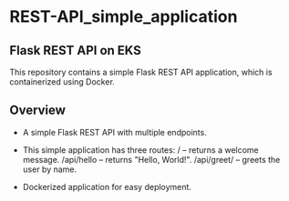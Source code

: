 # REST-API_simple_application
## Flask REST API on EKS

This repository contains a simple Flask REST API application, which is containerized using Docker.

## Overview

- A simple Flask REST API with multiple endpoints.
- This simple application has three routes:
        / – returns a welcome message.
        /api/hello – returns "Hello, World!".
        /api/greet/<name> – greets the user by name.
        
- Dockerized application for easy deployment.